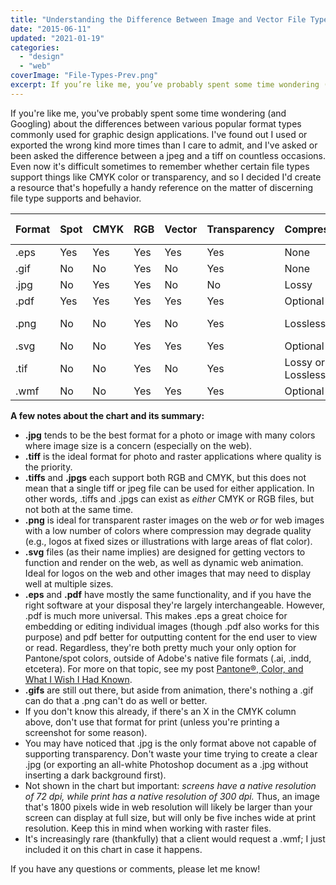 ```yaml
---
title: "Understanding the Difference Between Image and Vector File Types"
date: "2015-06-11"
updated: "2021-01-19"
categories: 
  - "design"
  - "web"
coverImage: "File-Types-Prev.png"
excerpt: If you’re like me, you’ve probably spent some time wondering (and Googling) about the differences between various popular format types commonly used for graphic design applications. So I decided I’d create a resource that’s hopefully a handy reference on the matter of discerning file type supports and behavior.
---
```


If you're like me, you've probably spent some time wondering (and Googling) about the differences between various popular format types commonly used for graphic design applications. I've found out I used or exported the wrong kind more times than I care to admit, and I've asked or been asked the difference between a jpeg and a tiff on countless occasions. Even now it's difficult sometimes to remember whether certain file types support things like CMYK color or transparency, and so I decided I'd create a resource that's hopefully a handy reference on the matter of discerning file type supports and behavior.


| Format  | Spot| CMYK| RGB |Vector|Transparency|Compression      |Max Colors      |
|---------|-----|-----|-----|------|------------|-----------------|----------------|
| .eps    | Yes | Yes | Yes |Yes   |Yes         |None             |N/A             |
| .gif    | No  | No  | Yes |No    |Yes         |None             |256             |
| .jpg    | No  | Yes | Yes |No    |No          |Lossy            |Millions        |
| .pdf    | Yes | Yes | Yes |Yes   |Yes         |Optional         |N/A             |
| .png    | No  | No  | Yes |No    |Yes         |Lossless         |256 or milliions|
| .svg    | No  | No  | Yes |Yes   |Yes         |Optional         |N/A             |
| .tif    | No  | No  | Yes |No    |Yes         |Lossy or Lossless|Millions        |
| .wmf    | No  | No  | Yes |Yes   |Yes         |Optional         |Millions        |



**A few notes about the chart and its summary:**

- **.jpg** tends to be the best format for a photo or image with many colors where image size is a concern (especially on the web).
- **.tiff** is the ideal format for photo and raster applications where quality is the priority.
- **.tiffs** and **.jpgs** each support both RGB and CMYK, but this does not mean that a single tiff or jpeg file can be used for either application. In other words, .tiffs and .jpgs can exist as _either_ CMYK or RGB files, but not both at the same time.
- **.png** is ideal for transparent raster images on the web _or_ for web images with a low number of colors where compression may degrade quality (e.g., logos at fixed sizes or illustrations with large areas of flat color).
- **.svg** files (as their name implies) are designed for getting vectors to function and render on the web, as well as dynamic web animation. Ideal for logos on the web and other images that may need to display well at multiple sizes.
- **.eps** and **.pdf** have mostly the same functionality, and if you have the right software at your disposal they're largely interchangeable. However, .pdf is much more universal. This makes .eps a great choice for embedding or editing individual images (though .pdf also works for this purpose) and pdf better for outputting content for the end user to view or read. Regardless, they're both pretty much your only option for Pantone/spot colors, outside of Adobe's native file formats (.ai, .indd, etcetera). For more on that topic, see my post [Pantone®, Color, and What I Wish I Had Known](https://api.joshcollinsworth.com/pantone/).
- **.gifs** are still out there, but aside from animation, there's nothing a .gif can do that a .png can't do as well or better.
- If you don't know this already, if there's an X in the CMYK column above, don't use that format for print (unless you're printing a screenshot for some reason).
- You may have noticed that .jpg is the only format above not capable of supporting transparency. Don't waste your time trying to create a clear .jpg (or exporting an all-white Photoshop document as a .jpg without inserting a dark background first).
- Not shown in the chart but important: _screens have a native resolution of 72 dpi, while print has a native resolution of 300 dpi._ Thus, an image that's 1800 pixels wide in web resolution will likely be larger than your screen can display at full size, but will only be five inches wide at print resolution. Keep this in mind when working with raster files.
- It's increasingly rare (thankfully) that a client would request a .wmf; I just included it on this chart in case it happens.

If you have any questions or comments, please let me know!
